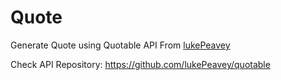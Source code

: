 # Quote

Generate Quote using Quotable API From [lukePeavey](https://github.com/lukePeavey)

Check API Repository: <https://github.com/lukePeavey/quotable>
